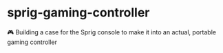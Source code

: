 # sprig-gaming-controller
🎮 Building a case for the Sprig console to make it into an actual, portable gaming controller
